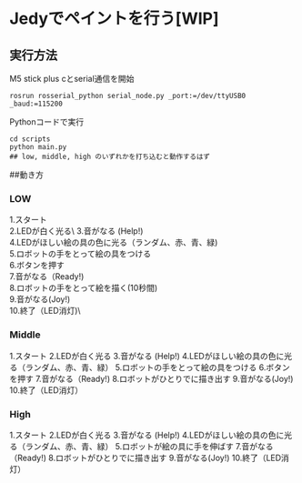 # Jedyでペイントを行う[WIP]
## 実行方法
M5 stick plus cとserial通信を開始
```
rosrun rosserial_python serial_node.py _port:=/dev/ttyUSB0 _baud:=115200
```
Pythonコードで実行
```
cd scripts
python main.py
## low, middle, high のいずれかを打ち込むと動作するはず
```

##動き方
### LOW
1.スタート\
2.LEDが白く光る\ 
3.音がなる (Help!)\
4.LEDがほしい絵の具の色に光る（ランダム、赤、青、緑)\
5.ロボットの手をとって絵の具をつける\
6.ボタンを押す\
7.音がなる（Ready!)\
8.ロボットの手をとって絵を描く(10秒間)\
9.音がなる(Joy!)\
10.終了（LED消灯)\

### Middle
1.スタート
2.LEDが白く光る 
3.音がなる (Help!)
4.LEDがほしい絵の具の色に光る（ランダム、赤、青、緑）
5.ロボットの手をとって絵の具をつける
6.ボタンを押す
7.音がなる（Ready!)
8.ロボットがひとりでに描き出す
9.音がなる(Joy!)
10.終了（LED消灯）

### High
1.スタート
2.LEDが白く光る 
3.音がなる (Help!)
4.LEDがほしい絵の具の色に光る（ランダム、赤、青、緑）
5.ロボットが絵の具に手を伸ばす
7.音がなる（Ready!)
8.ロボットがひとりでに描き出す
9.音がなる(Joy!)
10.終了（LED消灯）
